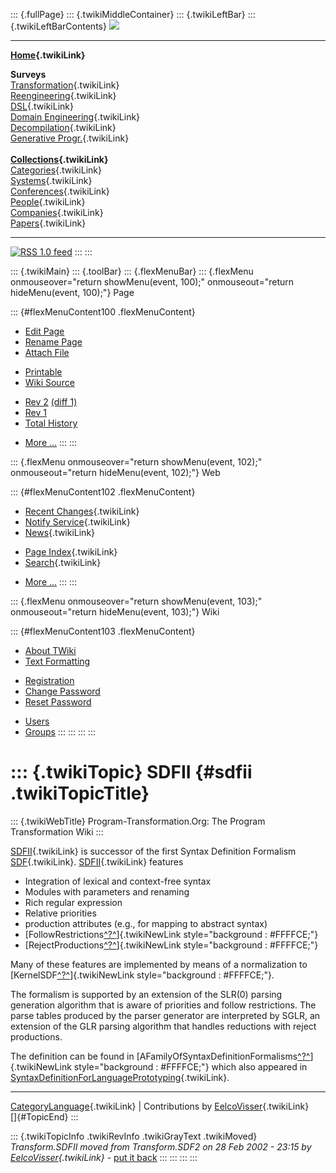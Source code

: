 ::: {.fullPage}
::: {.twikiMiddleContainer}
::: {.twikiLeftBar}
::: {.twikiLeftBarContents}
![](../pub/transformation.gif)

------------------------------------------------------------------------

**[Home](WebHome){.twikiLink}**

**Surveys**\
[Transformation](ProgramTransformation){.twikiLink}\
[Reengineering](ReengineeringWiki){.twikiLink}\
[DSL](DomainSpecificLanguages){.twikiLink}\
[Domain Engineering](DomainEngineering){.twikiLink}\
[Decompilation](DeCompilation){.twikiLink}\
[Generative Progr.](GenerativeProgrammingWiki){.twikiLink}\
\
**[Collections](CategoryCollection){.twikiLink}**\
[Categories](CategoryCategory){.twikiLink}\
[Systems](TransformationSystems){.twikiLink}\
[Conferences](TransformationConferences){.twikiLink}\
[People](TransformationPeople){.twikiLink}\
[Companies](TransformationCompanies){.twikiLink}\
[Papers](CategoryPaper){.twikiLink}

------------------------------------------------------------------------

[![](../pub/rss.gif "RSS 1.0 feed")](WebRss@skin=rss)
:::
:::

::: {.twikiMain}
::: {.toolBar}
::: {.flexMenuBar}
::: {.flexMenu onmouseover="return showMenu(event, 100);" onmouseout="return hideMenu(event, 100);"}
Page

::: {#flexMenuContent100 .flexMenuContent}
-   [Edit
    Page](http://www.program-transformation.org/edit/Transform/SDFII?t=1536826560)
-   [Rename
    Page](http://www.program-transformation.org/rename/Transform/SDFII)
-   [Attach
    File](http://www.program-transformation.org/attach/Transform/SDFII)

<!-- -->

-   [Printable](http://www.program-transformation.org/view/Transform/SDFII?skin=print.pattern)
-   [Wiki
    Source](http://www.program-transformation.org/view/Transform/SDFII?skin=text&raw=on&contenttype=text/plain)

<!-- -->

-   [Rev
    2](http://www.program-transformation.org/view/Transform/SDFII?rev=1.2)
    [(diff 1)](http://www.program-transformation.org/rdiff/Transform/SDFII?rev1=1.2&rev2=1.1)
-   [Rev
    1](http://www.program-transformation.org/view/Transform/SDFII?rev=1.1)
-   [Total
    History](http://www.program-transformation.org/rdiff/Transform/SDFII)

<!-- -->

-   [More
    \...](http://www.program-transformation.org/oops/Transform/SDFII?template=oopsmore&param1=1.2&param2=1.2)
:::
:::

::: {.flexMenu onmouseover="return showMenu(event, 102);" onmouseout="return hideMenu(event, 102);"}
Web

::: {#flexMenuContent102 .flexMenuContent}
-   [Recent Changes](WebChanges){.twikiLink}
-   [Notify Service](WebNotify){.twikiLink}
-   [News](WebNews){.twikiLink}

<!-- -->

-   [Page Index](WebIndex){.twikiLink}
-   [Search](WebSearch){.twikiLink}

<!-- -->

-   [More
    \...](http://www.program-transformation.org/oops/Transform/SDFII?template=oopsmore&param1=1.2&param2=1.2)
:::
:::

::: {.flexMenu onmouseover="return showMenu(event, 103);" onmouseout="return hideMenu(event, 103);"}
Wiki

::: {#flexMenuContent103 .flexMenuContent}
-   [About
    TWiki](http://www.program-transformation.org/view/TWiki/WebHome)
-   [Text
    Formatting](http://www.program-transformation.org/view/TWiki/TextFormattingRules)

<!-- -->

-   [Registration](http://www.program-transformation.org/view/TWiki/TWikiRegistration)
-   [Change
    Password](http://www.program-transformation.org/view/TWiki/ChangePassword)
-   [Reset
    Password](http://www.program-transformation.org/view/TWiki/ResetPassword)

<!-- -->

-   [Users](http://www.program-transformation.org/view/Main/TWikiUsers)
-   [Groups](http://www.program-transformation.org/view/Main/TWikiGroups)
:::
:::
:::
:::

::: {.twikiTopic}
SDFII {#sdfii .twikiTopicTitle}
=====

::: {.twikiWebTitle}
Program-Transformation.Org: The Program Transformation Wiki
:::

[SDFII](SDFII){.twikiLink} is successor of the first Syntax Definition
Formalism [SDF](SDF){.twikiLink}. [SDFII](SDFII){.twikiLink} features

-   Integration of lexical and context-free syntax
-   Modules with parameters and renaming
-   Rich regular expression
-   Relative priorities
-   production attributes (e.g., for mapping to abstract syntax)
-   [FollowRestrictions[^?^](http://www.program-transformation.org/edit/Transform/FollowRestrictions?topicparent=Transform.SDFII)]{.twikiNewLink
    style="background : #FFFFCE;"}
-   [RejectProductions[^?^](http://www.program-transformation.org/edit/Transform/RejectProductions?topicparent=Transform.SDFII)]{.twikiNewLink
    style="background : #FFFFCE;"}

Many of these features are implemented by means of a normalization to
[KernelSDF[^?^](http://www.program-transformation.org/edit/Transform/KernelSDF?topicparent=Transform.SDFII)]{.twikiNewLink
style="background : #FFFFCE;"}.

The formalism is supported by an extension of the SLR(0) parsing
generation algorithm that is aware of priorities and follow
restrictions. The parse tables produced by the parser generator are
interpreted by SGLR, an extension of the GLR parsing algorithm that
handles reductions with reject productions.

The definition can be found in
[AFamilyOfSyntaxDefinitionFormalisms[^?^](http://www.program-transformation.org/edit/Transform/AFamilyOfSyntaxDefinitionFormalisms?topicparent=Transform.SDFII)]{.twikiNewLink
style="background : #FFFFCE;"} which also appeared in
[SyntaxDefinitionForLanguagePrototyping](SyntaxDefinitionForLanguagePrototyping){.twikiLink}.

------------------------------------------------------------------------

[CategoryLanguage](CategoryLanguage){.twikiLink} \| Contributions by
[EelcoVisser](../Main/EelcoVisser){.twikiLink}\
[]{#TopicEnd}
:::

::: {.twikiTopicInfo .twikiRevInfo .twikiGrayText .twikiMoved}
*Transform.SDFII moved from Transform.SDF2 on 28 Feb 2002 - 23:15 by
[EelcoVisser](../Main/EelcoVisser){.twikiLink}* - [put it
back](http://www.program-transformation.org/rename/Transform/SDFII?newweb=Transform&newtopic=SDF2&confirm=on "Click to move topic back to previous location, with option to change references.")
:::
:::
:::
:::
